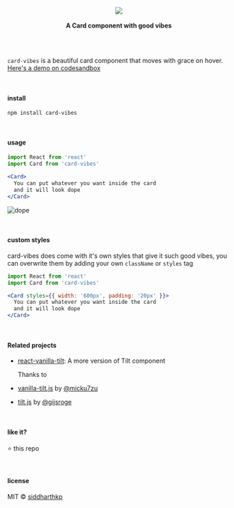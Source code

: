 <p align="center">
  <img src="https://user-images.githubusercontent.com/1863771/40743021-f8bcbbd2-646d-11e8-9301-2f24552ff763.gif"/>
  <br><br>
  <b>A Card component with good vibes</b>
  <br><br>
</p>

&nbsp;

`card-vibes` is a beautiful card component that moves with grace on hover. [Here's a demo on codesandbox](https://codesandbox.io/s/j1wkozzmv3)

&nbsp;

#### install

```
npm install card-vibes
```

&nbsp;

#### usage

```jsx
import React from 'react'
import Card from 'card-vibes'

<Card>
  You can put whatever you want inside the card
  and it will look dope
</Card>
```

![dope](https://user-images.githubusercontent.com/1863771/40743011-f2b20666-646d-11e8-9403-25d5710abf2f.gif)

&nbsp;

#### custom styles

card-vibes does come with it's own styles that give it such good vibes, you can overwrite them by adding your own `className` or `styles` tag

```jsx
import React from 'react'
import Card from 'card-vibes'

<Card styles={{ width: '600px', padding: '20px' }}>
  You can put whatever you want inside the card
  and it will look dope
</Card>
```

&nbsp;

#### Related projects

- [react-vanilla-tilt](https://github.com/siddharthkp/react-vanilla-tilt): A more version of Tilt component

  Thanks to
- [vanilla-tilt.js](https://github.com/micku7zu/vanilla-tilt.js) by [@micku7zu](https://github.com/micku7zu)
- [tilt.js](https://github.com/gijsroge/tilt.js) by [@gijsroge](https://github.com/gijsroge)

&nbsp;

#### like it?

:star: this repo

&nbsp;

#### license

MIT © [siddharthkp](https://github.com/siddharthkp)
